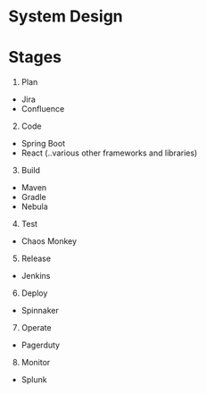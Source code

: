 # System Design

# Stages
1. Plan
  * Jira
  * Confluence
2. Code
  * Spring Boot
  * React (..various other frameworks and libraries)
3. Build
  * Maven
  * Gradle
  * Nebula
4. Test
  * Chaos Monkey
5. Release
  * Jenkins
6. Deploy
  * Spinnaker
7. Operate
  * Pagerduty
8. Monitor
  * Splunk
